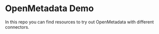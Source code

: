 # OpenMetadata Demo

In this repo you can find resources to try out OpenMetadata with different connectors.
